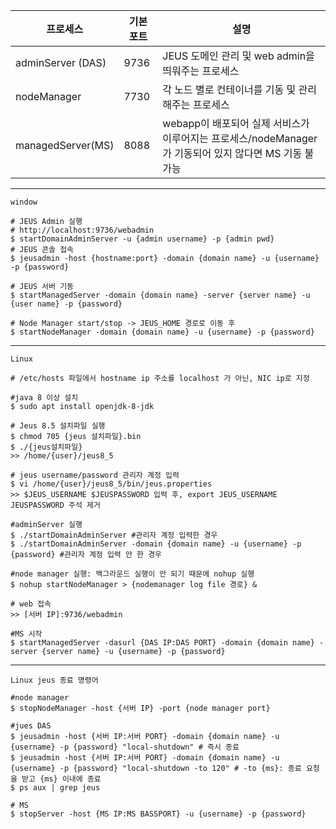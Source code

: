 | 프로세스           | 기본 포트 | 설명                                                                 |   
|-------------------|-------|--------------------------------------------------------------------|
| adminServer (DAS) | 9736  | JEUS 도메인 관리 및 web admin을 띄워주는 프로세스                                |
| nodeManager       | 7730  | 각 노드 별로 컨테이너를 기동 및 관리해주는 프로세스                                     |
| managedServer(MS) | 8088  | webapp이 배포되어 실제 서비스가 이루어지는 프로세스/nodeManager가 기동되어 있지 않다면 MS 기동 불가능 |
---

`window`
```shell
# JEUS Admin 실행
# http://localhost:9736/webadmin
$ startDomainAdminServer -u {admin username} -p {admin pwd}
# JEUS 콘솔 접속
$ jeusadmin -host {hostname:port} -domain {domain name} -u {username} -p {password}

# JEUS 서버 기동
$ startManagedServer -domain {domain name} -server {server name} -u {user name} -p {password}

# Node Manager start/stop -> JEUS_HOME 경로로 이동 후
$ startNodeManager -domain {domain name} -u {username} -p {password}
```
---
`Linux`
```shell
# /etc/hosts 파일에서 hostname ip 주소를 localhost 가 아닌, NIC ip로 지정

#java 8 이상 설치
$ sudo apt install openjdk-8-jdk

# Jeus 8.5 설치파일 실행
$ chmod 705 {jeus 설치파일}.bin
$ ./{jeus설치파일}
>> /home/{user}/jeus8_5

# jeus username/password 관리자 계정 입력
$ vi /home/{user}/jeus8_5/bin/jeus.properties
>> $JEUS_USERNAME $JEUSPASSWORD 입력 후, export JEUS_USERNAME JEUSPASSWORD 주석 제거

#adminServer 실행
$ ./startDomainAdminServer #관리자 계정 입력한 경우
$ ./startDomainAdminServer -domain {domain name} -u {username} -p {password} #관리자 계정 입력 안 한 경우

#node manager 실행: 백그라운드 실행이 안 되기 때문에 nohup 실행
$ nohup startNodeManager > {nodemanager log file 경로} &

# web 접속
>> [서버 IP]:9736/webadmin

#MS 시작
$ startManagedServer -dasurl {DAS IP:DAS PORT} -domain {domain name} -server {server name} -u {username} -p {password}
```
---
`Linux jeus 종료 명령어`
```shell
#node manager
$ stopNodeManager -host {서버 IP} -port {node manager port}

#jues DAS
$ jeusadmin -host {서버 IP:서버 PORT} -domain {domain name} -u {username} -p {password} "local-shutdown" # 즉시 종료
$ jeusadmin -host {서버 IP:서버 PORT} -domain {domain name} -u {username} -p {password} "local-shutdown -to 120" # -to {ms}: 종료 요청을 받고 {ms} 이내에 종료
$ ps aux | grep jeus

# MS
$ stopServer -host {MS IP:MS BASSPORT} -u {username} -p {password}
```